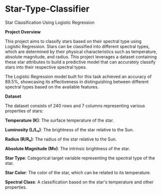 # Star-Type-Classifier

Star Classification Using Logistic Regression

**Project Overview**

This project aims to classify stars based on their spectral type using Logistic Regression. Stars can be classified into different spectral types, which are determined by their physical characteristics such as temperature, absolute magnitude, and radius. This project leverages a dataset containing these star attributes to build a predictive model that can accurately classify stars into their respective spectral types.

The Logistic Regression model built for this task achieved an accuracy of 89.5%, showcasing its effectiveness in distinguishing between different spectral types based on the available features.

**Dataset**

The dataset consists of 240 rows and 7 columns representing various properties of stars:

**Temperature (K)**: The surface temperature of the star.

**Luminosity (L/L₀)**: The brightness of the star relative to the Sun.

**Radius (R/R₀)**: The radius of the star relative to the Sun.

**Absolute Magnitude (Mv)**: The intrinsic brightness of the star.

**Star Type**: Categorical target variable representing the spectral type of the star.

**Star Color**: The color of the star, which can be related to its temperature.

**Spectral Class**: A classification based on the star's temperature and other properties.
